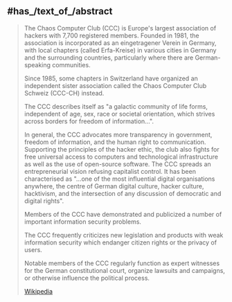 


## #has_/text_of_/abstract 

> The Chaos Computer Club (CCC) is Europe's largest association of hackers 
> with 7,700 registered members. 
> Founded in 1981, the association is incorporated as an eingetragener Verein in Germany, 
> with local chapters (called Erfa-Kreise) in various cities in Germany 
> and the surrounding countries, particularly where there are German-speaking communities.
>
> Since 1985, some chapters in Switzerland have organized an independent sister association 
> called the Chaos Computer Club Schweiz (CCC-CH) instead.
>
> The CCC describes itself as "a galactic community of life forms, 
> independent of age, sex, race or societal orientation, which strives across borders 
> for freedom of information…". 
> 
> In general, the CCC advocates more transparency in government, freedom of information, and the human right to communication. Supporting the principles of the hacker ethic, the club also fights for free universal access to computers and technological infrastructure as well as the use of open-source software. The CCC spreads an entrepreneurial vision refusing capitalist control. It has been characterised as "…one of the most influential digital organisations anywhere, the centre of German digital culture, hacker culture, hacktivism, and the intersection of any discussion of democratic and digital rights".
>
> Members of the CCC have demonstrated and publicized a number of important information security problems.
>
> The CCC frequently criticizes new legislation and products with weak information security which endanger citizen rights or the privacy of users.
>
> Notable members of the CCC regularly function as expert witnesses for the German constitutional court, organize lawsuits and campaigns, or otherwise influence the political process.
>
> [Wikipedia](https://en.wikipedia.org/wiki/Chaos%20Computer%20Club)



